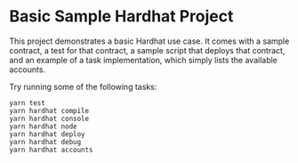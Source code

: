 # Basic Sample Hardhat Project

This project demonstrates a basic Hardhat use case. It comes with a sample contract, a test for that contract, a sample script that deploys that contract, and an example of a task implementation, which simply lists the available accounts.

Try running some of the following tasks:

```shell
yarn test
yarn hardhat compile
yarn hardhat console
yarn hardhat node
yarn hardhat deploy
yarn hardhat debug
yarn hardhat accounts
```
